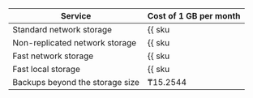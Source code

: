 | Service | Cost of 1 GB per month |
| ----- | ----- |
| Standard network storage | {{ sku|KZT|mdb.cluster.network-hdd.ch|month|string }} |
| Non-replicated network storage | {{ sku|KZT|mdb.cluster.network-ssd-nonreplicated.ch|month|string }} |
| Fast network storage | {{ sku|KZT|mdb.cluster.network-nvme.ch|month|string }} |
| Fast local storage | {{ sku|KZT|mdb.cluster.local-nvme.ch|month|string }} |
| Backups beyond the storage size | ₸15.2544 |
